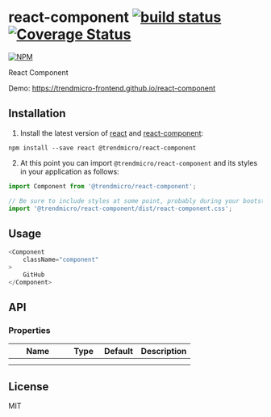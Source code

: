 # react-component [![build status](https://travis-ci.org/trendmicro-frontend/react-component.svg?branch=master)](https://travis-ci.org/trendmicro-frontend/react-component) [![Coverage Status](https://coveralls.io/repos/github/trendmicro-frontend/react-component/badge.svg?branch=master)](https://coveralls.io/github/trendmicro-frontend/react-component?branch=master)

[![NPM](https://nodei.co/npm/@trendmicro/react-component.png?downloads=true&stars=true)](https://nodei.co/npm/@trendmicro/react-component/)

React Component

Demo: https://trendmicro-frontend.github.io/react-component

## Installation

1. Install the latest version of [react](https://github.com/facebook/react) and [react-component](https://github.com/trendmicro-frontend/react-component):

  ```
  npm install --save react @trendmicro/react-component
  ```

2. At this point you can import `@trendmicro/react-component` and its styles in your application as follows:

  ```js
  import Component from '@trendmicro/react-component';

  // Be sure to include styles at some point, probably during your bootstraping
  import '@trendmicro/react-component/dist/react-component.css';
  ```

## Usage

```js
<Component
    className="component"
>
    GitHub
</Component>
```


## API

### Properties

<table class="table table-bordered table-striped">
  <thead>
    <tr>
      <th style="width: 100px;">Name</th>
      <th style="width: 50px;">Type</th>
      <th>Default</th>
      <th>Description</th>
    </tr>
  </thead>
  <tbody>
    <tr>
      <td></td>
      <td></td>
      <td></td>
      <td></td>
    </tr>
    <tr>
      <td></td>
      <td></td>
      <td></td>
      <td></td>
    </tr>
  </tbody>
</table>

## License

MIT
